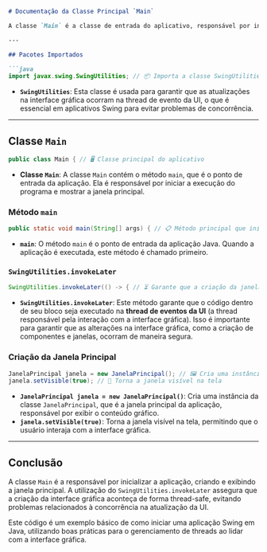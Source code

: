 ```markdown
# Documentação da Classe Principal `Main`

A classe `Main` é a classe de entrada do aplicativo, responsável por inicializar e exibir a janela principal da aplicação. Abaixo, está a explicação detalhada do código.

---

## Pacotes Importados

```java
import javax.swing.SwingUtilities; // 📦 Importa a classe SwingUtilities para gerenciamento de threads e UI
```

- **`SwingUtilities`**: Esta classe é usada para garantir que as atualizações na interface gráfica ocorram na thread de evento da UI, o que é essencial em aplicativos Swing para evitar problemas de concorrência.

---

## Classe `Main`

```java
public class Main { // 🖥️ Classe principal do aplicativo
```

- **Classe `Main`**: A classe `Main` contém o método `main`, que é o ponto de entrada da aplicação. Ela é responsável por iniciar a execução do programa e mostrar a janela principal.

### Método `main`

```java
public static void main(String[] args) { // 📋 Método principal que inicia a aplicação
```

- **`main`**: O método `main` é o ponto de entrada da aplicação Java. Quando a aplicação é executada, este método é chamado primeiro.

### `SwingUtilities.invokeLater`

```java
SwingUtilities.invokeLater(() -> { // ⏳ Garante que a criação da janela ocorra na thread de evento da UI
```

- **`SwingUtilities.invokeLater`**: Este método garante que o código dentro de seu bloco seja executado na **thread de eventos da UI** (a thread responsável pela interação com a interface gráfica). Isso é importante para garantir que as alterações na interface gráfica, como a criação de componentes e janelas, ocorram de maneira segura.

### Criação da Janela Principal

```java
JanelaPrincipal janela = new JanelaPrincipal(); // 🖼️ Cria uma instância da janela principal
janela.setVisible(true); // 👀 Torna a janela visível na tela
```

- **`JanelaPrincipal janela = new JanelaPrincipal()`**: Cria uma instância da classe `JanelaPrincipal`, que é a janela principal da aplicação, responsável por exibir o conteúdo gráfico.
- **`janela.setVisible(true)`**: Torna a janela visível na tela, permitindo que o usuário interaja com a interface gráfica.

---

## Conclusão

A classe `Main` é a responsável por inicializar a aplicação, criando e exibindo a janela principal. A utilização do `SwingUtilities.invokeLater` assegura que a criação da interface gráfica aconteça de forma thread-safe, evitando problemas relacionados à concorrência na atualização da UI.

Este código é um exemplo básico de como iniciar uma aplicação Swing em Java, utilizando boas práticas para o gerenciamento de threads ao lidar com a interface gráfica.
```
